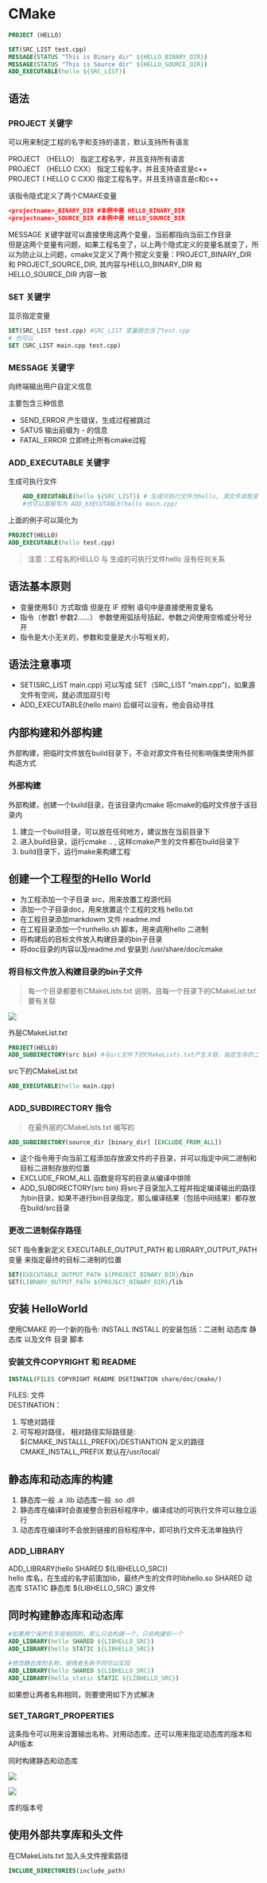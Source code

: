 # CMake

```cmake
PROJECT (HELLO)

SET(SRC_LIST test.cpp)
MESSAGE(STATUS "This is Binary dir" ${HELLO_BINARY_DIR})
MESSAGE(STATUS "This is Source dir" ${HELLO_SOURCE_DIR})
ADD_EXECUTABLE(hello ${SRC_LIST})

```

## 语法

### PROJECT 关键字

可以用来制定工程的名字和支持的语言，默认支持所有语言

PROJECT （HELLO） 指定工程名字，并且支持所有语言  
PROJECT （HELLO CXX） 指定工程名字，并且支持语言是c++  
PROJECT  ( HELLO C CXX) 指定工程名字，并且支持语言是c和c++  

该指令隐式定义了两个CMAKE变量
```cmake
<projectname>_BINARY_DIR #本例中是 HELLO_BINARY_DIR
<projectname>_SOURCE_DIR #本例中是 HELLO_SOURCE_DIR
```

MESSAGE 关键字就可以直接使用这两个变量，当前都指向当前工作目录  
但是这两个变量有问题，如果工程名变了，以上两个隐式定义的变量名就变了，所以为防止以上问题，cmake又定义了两个预定义变量：PROJECT_BINARY_DIR 和 PROJECT_SOURCE_DIR, 其内容与HELLO_BINARY_DIR 和 HELLO_SOURCE_DIR 内容一致

### SET 关键字

显示指定变量

```CMake
SET(SRC_LIST test.cpp) #SRC_LIST 变量就包含了test.cpp
# 也可以
SET（SRC_LIST main.cpp test.cpp)
```

### MESSAGE 关键字

向终端输出用户自定义信息  

主要包含三种信息  
+ SEND_ERROR 产生错误，生成过程被跳过
+ SATUS 输出前缀为 - 的信息
+ FATAL_ERROR 立即终止所有cmake过程

### ADD_EXECUTABLE 关键字

生成可执行文件

```CMake
	ADD_EXECUTABLE(hello ${SRC_LIST}) # 生成可执行文件为hello, 源文件读取变量SRC_LIST的内容
	#也可以直接写为 ADD_EXECUTABLE(hello main.cpp)
```

上面的例子可以简化为
```CMake
PROJECT(HELLO)
ADD_EXECUTABLE(hello test.cpp)
```

> 注意：工程名的HELLO 与 生成的可执行文件hello 没有任何关系

## 语法基本原则

+ 变量使用${} 方式取值 但是在 IF 控制 语句中是直接使用变量名
+ 指令（参数1 参数2……） 参数使用弧括号括起，参数之间使用空格或分号分开
+ 指令是大小无关的，参数和变量是大小写相关的，

## 语法注意事项

+  SET(SRC_LIST main.cpp) 可以写成 SET（SRC_LIST "main.cpp")，如果源文件有空间，就必须加双引号
+ ADD_EXECUTABLE(hello main) 后缀可以没有，他会自动寻找


## 内部构建和外部构建

外部构建，把临时文件放在build目录下，不会对源文件有任何影响强类使用外部构造方式

### 外部构建

外部构建，创建一个build目录，在该目录内cmake 将cmake的临时文件放于该目录内

1. 建立一个build目录，可以放在任何地方，建议放在当前目录下
2. 进入build目录，运行cmake .. , 这样cmake产生的文件都在build目录下
3. build目录下，运行make来构建工程

## 创建一个工程型的Hello World

+ 为工程添加一个子目录 src，用来放置工程源代码
+ 添加一个子目录doc，用来放置这个工程的文档 hello.txt
+ 在工程目录添加markdowm 文件 readme.md
+ 在工程目录添加一个runhello.sh 脚本，用来调用hello 二进制
+ 将构建后的目标文件放入构建目录的bin子目录
+ 将doc目录的内容以及readme.md 安装到 /usr/share/doc/cmake

### 将目标文件放入构建目录的bin子文件

> 每一个目录都要有CMakeLists.txt 说明，且每一个目录下的CMakeList.txt 要有关联

![](../../../../rescource/Picture/Pasted%20image%2020221222212302.png)

外层CMakeList.txt

```cmake
PROJECT(HELLO)
ADD_SUBDIRECTORY(src bin) #与src文件下的CMakeLists.txt产生关联，指定生存的二进制文件存放在bin目录下
```

src下的CMakeList.txt

```cmake
ADD_EXECUTABLE(hello main.cpp)
```

### ADD_SUBDIRECTORY 指令

> 在最外层的CMakeLists.txt 编写的

```cmake
ADD_SUBDIRECTORY(source_dir [binary_dir] [EXCLUDE_FROM_ALL])
```

- 这个指令用于向当前工程添加存放源文件的子目录，并可以指定中间二进制和目标二进制存放的位置
- EXCLUDE_FROM_ALL 函数是将写的目录从编译中排除
- ADD_SUBDIRECTORY(src bin)
将src子目录加入工程并指定编译输出的路径为bin目录，如果不进行bin目录指定，那么编译结果（包括中间结果）都存放在build/src目录

### 更改二进制保存路径

SET 指令重新定义 EXECUTABLE_OUTPUT_PATH 和 LIBRARY_OUTPUT_PATH 变量 来指定最终的目标二进制的位置

```CMake
SET(EXECUTABLE_OUTPUT_PATH ${PROJECT_BINARY_DIR}/bin
SET(LIBRARY_OUTPUT_PATH ${PROJECT_BINARY_DIR}/lib
```

## 安装 HelloWorld

使用CMAKE 的一个新的指令: INSTALL
INSTALL 的安装包括：二进制 动态库 静态库 以及文件 目录 脚本

### 安装文件COPYRIGHT 和 README

```CMake
INSTALL(FILES COPYRIGHT README DSETINATION share/doc/cmake/)
```

FILES: 文件  
DESTINATION：  
1. 写绝对路径
2. 可写相对路径， 相对路径实际路径是: ${CMAKE_INSTALLL_PREFIX}/DESTIANTION 定义的路径
CMAKE_INSTALL_PREFIX 默认在/usr/local/


## 静态库和动态库的构建

1. 静态库一般 .a .lib 动态库一般 .so .dll
2. 静态库在编译时会直接整合到目标程序中，编译成功的可执行文件可以独立运行
3. 动态库在编译时不会放到链接的目标程序中，即可执行文件无法单独执行

### ADD_LIBRARY

ADD_LIBRARY(hello SHARED ${LIBHELLO_SRC})  
hello 库名，在生成的名字前面加lib，最终产生的文件时libhello.so
SHARED 动态库 STATIC 静态库
${LIBHELLO_SRC} 源文件

## 同时构建静态库和动态库

```CMake
#如果两个库的名字是相同的，那么只会构建一个，只会构建前一个
ADD_LIBRARY(hello SHARED ${LIBHELLO_SRC})
ADD_LIBRARY(hello STATIC ${LIBHELLO_SRC})

#修改静态库的名称，使两者名称不同可以实现
ADD_LIBRARY(hello SHARED ${LIBHELLO_SRC})
ADD_LIBRARY(hello_static STATIC ${LIBHELLO_SRC})
```

如果想让两者名称相同，则要使用如下方式解决

### SET_TARGRT_PROPERTIES

这条指令可以用来设置输出名称，对用动态库，还可以用来指定动态库的版本和API版本

同时构建静态和动态库

![](../../../../rescource/Picture/Pasted%20image%2020221222225231.png)

![](../../../../rescource/Picture/Pasted%20image%2020221222225416.png)

库的版本号
## 使用外部共享库和头文件
在CMakeLists.txt 加入头文件搜索路径

```cmake
INCLUDE_DIRECTORIES(include_path)
```

